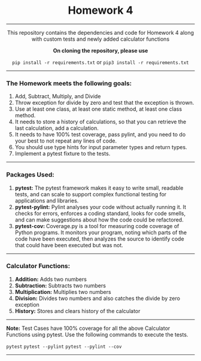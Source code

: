 ### <h1 align=center>Homework 4</h1>
---
<p align=center>This repository contains the dependencies and code for Homework 4 along with custom tests and newly added calculator functions</p>

<p align=center><b> On cloning the repository, please use</b></p>
<div align=center>

`pip install -r requirements.txt` or `pip3 install -r requirements.txt`

</div>

---

### The Homework meets the following goals:

<ol>
<li>Add, Subtract, Multiply, and Divide</li>
<li>Throw exception for divide by zero and test that the exception is thrown.</li>
<li>Use at least one class, at least one static method, at least one class method.</li>
<li>It needs to store a history of calculations, so that you can retrieve the last calculation, add a calculation.</li>
<li>It needs to have 100% test coverage, pass pylint, and you need to do your best to not repeat any lines of code.</li>
<li>You should use type hints for input parameter types and return types.</li>
<li>Implement a pytest fixture to the tests.</li>
</ol>

---

### Packages Used:

<ol>
<li><b>pytest:</b> The pytest framework makes it easy to write small, readable tests, and can scale to support complex functional testing for applications and libraries.</li>
<li><b>pytest-pylint:</b> Pylint analyses your code without actually running it. It checks for errors, enforces a coding standard, looks for code smells, and can make suggestions about how the code could be refactored.</li>
<li><b>pytest-cov: </b>Coverage.py is a tool for measuring code coverage of Python programs. It monitors your program, noting which parts of the code have been executed, then analyzes the source to identify code that could have been executed but was not.</li>
</ol>

---

### Calculator Functions:

<ol>
<li><b>Addition:</b> Adds two numbers</li>
<li><b>Subtraction:</b> Subtracts two numbers</li>
<li><b>Multiplication:</b> Multiplies two numbers</li>
<li><b>Division:</b> Divides two numbers and also catches the divide by zero exception</li>
<li><b>History:</b> Stores and clears history of the calculator
</ol>

---

<b>Note:</b> Test Cases have 100% coverage for all the above Calculator Functions using pytest. Use the following commands to execute the tests.

`pytest`
`pytest --pylint`
`pytest --pylint --cov`

---